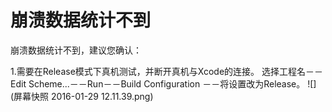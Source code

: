 # 崩溃数据统计不到

崩溃数据统计不到，建议您确认：

1.需要在Release模式下真机测试，并断开真机与Xcode的连接。
选择工程名－－Edit Scheme...－－Run－－Build Configuration －－将设置改为Release。
![](屏幕快照 2016-01-29 12.11.39.png)

